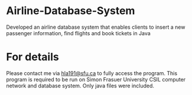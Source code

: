 # Airline-Database-System
Developed an airline database system that enables clients to insert a new passenger information, find flights and book tickets in Java

# For details
Please contact me via hla191@sfu.ca to fully access the program. This program is required to be run on Simon Frasuer University CSIL computer network and database system. Only java files were included.
